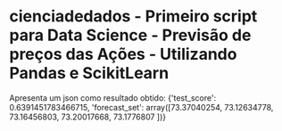 ﻿# cienciadedados - Primeiro script para Data Science - Previsão de preços das Ações - Utilizando Pandas e ScikitLearn

Apresenta um json como resultado obtido:
{'test_score': 0.6391451783466715, 'forecast_set': array([73.37040254, 73.12634778, 73.16456803, 73.20017668, 73.1776807 ])}

